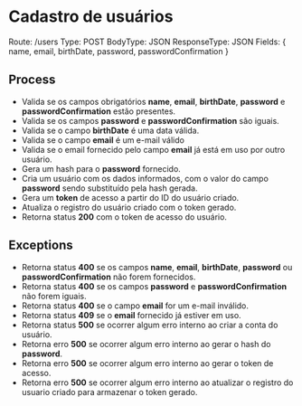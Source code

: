 # Cadastro de usuários

Route: /users
Type: POST
BodyType: JSON
ResponseType: JSON
Fields: {
  name,
  email,
  birthDate,
  password,
  passwordConfirmation
}

## Process
  - Valida se os campos obrigatórios **name**, **email**, **birthDate**, **password** e **passwordConfirmation** estão presentes.
  - Valida se os campos **password** e **passwordConfirmation** são iguais.
  - Valida se o campo **birthDate** é uma data válida.
  - Valida se o campo **email** é um e-mail válido
  - Valida se o email fornecido pelo campo **email** já está em uso por outro usuário.
  - Gera um hash para o **password** fornecido.
  - Cria um usuário com os dados informados, com o valor do campo **password** sendo substituído pela hash gerada.
  - Gera um **token** de acesso a partir do ID do usuário criado.
  - Atualiza o registro do usuário criado com o token gerado.
  - Retorna status **200** com o token de acesso do usuário.

## Exceptions
  - Retorna status **400** se os campos **name**, **email**, **birthDate**, **password** ou **passwordConfirmation** não forem fornecidos.
  - Retorna status **400** se os campos **password** e **passwordConfirmation** não forem iguais.
  - Retorna status **400** se o campo **email** for um e-mail inválido.
  - Retorna status **409** se o **email** fornecido já estiver em uso.
  - Retorna status **500** se ocorrer algum erro interno ao criar a conta do usuário.
  - Retorna erro **500** se ocorrer algum erro interno ao gerar o hash do **password**.
  - Retorna erro **500** se ocorrer algum erro interno ao gerar o token de acesso.
  - Retorna erro **500** se ocorrer algum erro interno ao atualizar o registro do usuario criado para armazenar o token gerado.